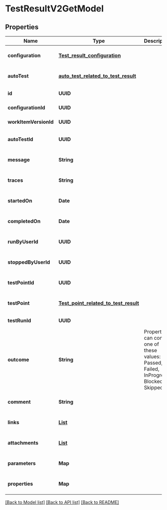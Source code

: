 # TestResultV2GetModel
## Properties

| Name | Type | Description | Notes |
|------------ | ------------- | ------------- | -------------|
| **configuration** | [**Test_result_configuration**](Test_result_configuration.md) |  | [optional] [default to null] |
| **autoTest** | [**auto_test_related_to_test_result**](auto_test_related_to_test_result.md) |  | [optional] [default to null] |
| **id** | **UUID** |  | [default to null] |
| **configurationId** | **UUID** |  | [default to null] |
| **workItemVersionId** | **UUID** |  | [default to null] |
| **autoTestId** | **UUID** |  | [optional] [default to null] |
| **message** | **String** |  | [optional] [default to null] |
| **traces** | **String** |  | [optional] [default to null] |
| **startedOn** | **Date** |  | [optional] [default to null] |
| **completedOn** | **Date** |  | [optional] [default to null] |
| **runByUserId** | **UUID** |  | [optional] [default to null] |
| **stoppedByUserId** | **UUID** |  | [optional] [default to null] |
| **testPointId** | **UUID** |  | [optional] [default to null] |
| **testPoint** | [**Test_point_related_to_test_result**](Test_point_related_to_test_result.md) |  | [optional] [default to null] |
| **testRunId** | **UUID** |  | [default to null] |
| **outcome** | **String** | Property can contain one of these values: Passed, Failed, InProgress, Blocked, Skipped | [optional] [default to null] |
| **comment** | **String** |  | [optional] [default to null] |
| **links** | [**List**](LinkModel.md) |  | [optional] [default to null] |
| **attachments** | [**List**](AttachmentModel.md) |  | [optional] [default to null] |
| **parameters** | **Map** |  | [optional] [default to null] |
| **properties** | **Map** |  | [optional] [default to null] |

[[Back to Model list]](../README.md#documentation-for-models) [[Back to API list]](../README.md#documentation-for-api-endpoints) [[Back to README]](../README.md)

